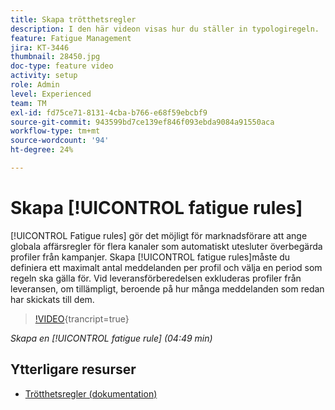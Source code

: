 ```yaml
---
title: Skapa trötthetsregler
description: I den här videon visas hur du ställer in typologiregeln.
feature: Fatigue Management
jira: KT-3446
thumbnail: 28450.jpg
doc-type: feature video
activity: setup
role: Admin
level: Experienced
team: TM
exl-id: fd75ce71-8131-4cba-b766-e68f59ebcbf9
source-git-commit: 943599bd7ce139ef846f093ebda9084a91550aca
workflow-type: tm+mt
source-wordcount: '94'
ht-degree: 24%

---
```


# Skapa [!UICONTROL fatigue rules]

[!UICONTROL Fatigue rules] gör det möjligt för marknadsförare att ange globala affärsregler för flera kanaler som automatiskt utesluter överbegärda profiler från kampanjer.
Skapa [!UICONTROL fatigue rules]måste du definiera ett maximalt antal meddelanden per profil och välja en period som regeln ska gälla för. Vid leveransförberedelsen exkluderas profiler från leveransen, om tillämpligt, beroende på hur många meddelanden som redan har skickats till dem.

>[!VIDEO](https://video.tv.adobe.com/v/28450?learn=on){trancript=true}

*Skapa en [!UICONTROL fatigue rule] (04:49 min)*

## Ytterligare resurser

* [Trötthetsregler (dokumentation)](https://experienceleague.adobe.com/docs/campaign-standard/using/testing-and-sending/working-with-typology-rules/fatigue-rules.html)

